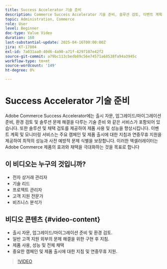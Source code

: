 ```yaml
---
title: Success Accelerator 기술 준비
description: Commerce Success Accelerator 기술 준비, 솔루션 검토, 이벤트 계획 및 최적의 성능을 위한 연중무휴 모니터링에 대해 알아봅니다.
topic: Administration, Commerce
role: User
level: Beginner
doc-type: Value Video
duration: 160
last-substantial-update: 2025-04-16T00:00:00Z
jira: KT-17804
exl-id: 7a031aa0-40d6-4a90-a71f-4297107e42f2
source-git-commit: a79bc113cbedb89c56e74571a68538fa94a3945c
workflow-type: tm+mt
source-wordcount: '149'
ht-degree: 0%

---
```


# Success Accelerator 기술 준비

Adobe Commerce Success Accelerator에는 출시 자문, 업그레이드/마이그레이션 준비, 환경 검토 및 솔루션 문제 해결을 다루는 기술 준비 와 같은 서비스가 포함되어 있습니다. 또한 솔루션 및 채택 검토를 제공하여 제품 사용 및 성능을 향상시킵니다. 이벤트 계획 및 모니터링 서비스는 주요 캠페인 및 제품 출시에 대한 지침과 연중무휴 지원을 제공하여 최적의 성능과 사전 예방적 문제 식별을 보장합니다. 이러한 액셀러레이터는 Adobe Commerce 제품의 효과와 채택을 극대화하는 것을 목표로 합니다

## 이 비디오는 누구의 것입니까?

* 전자 상거래 관리자
* 기술 리드
* 프로젝트 관리자
* 고객 지원 전문가
* 비즈니스 분석가

## 비디오 콘텐츠 {#video-content}

* 출시 자문, 업그레이드/마이그레이션 준비 및 환경 검토.
* 일반 고객 지원 외부의 문제 해결을 위한 구현 후 지침.
* 제품 사용, 성능 및 전체 채택
* 중요한 캠페인 및 제품 출시에 대한 지침 및 연중무휴 지원.

>[!VIDEO](https://video.tv.adobe.com/v/3457655/?learn=on&enablevpops)
